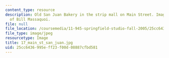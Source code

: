 ```yaml
---
content_type: resource
description: Old San Juan Bakery in the strip mall on Main Street. Image Courtesy
  of Bill Massaquoi.
file: null
file_location: /coursemedia/11-945-springfield-studio-fall-2005/25cc6436995eff23f00d08887cfbd581_17_main_st_san_juan.jpg
file_type: image/jpeg
resourcetype: Image
title: 17_main_st_san_juan.jpg
uid: 25cc6436-995e-ff23-f00d-08887cfbd581
---
```

